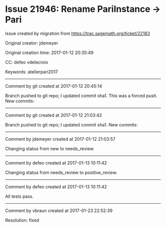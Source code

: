 # Issue 21946: Rename PariInstance -> Pari

Issue created by migration from https://trac.sagemath.org/ticket/22183

Original creator: jdemeyer

Original creation time: 2017-01-12 20:35:49

CC:  defeo vdelecroix

Keywords: atelierpari2017




---

Comment by git created at 2017-01-12 20:45:14

Branch pushed to git repo; I updated commit sha1. This was a forced push. New commits:


---

Comment by git created at 2017-01-12 21:03:42

Branch pushed to git repo; I updated commit sha1. New commits:


---

Comment by jdemeyer created at 2017-01-12 21:03:57

Changing status from new to needs_review.


---

Comment by defeo created at 2017-01-13 10:11:42

Changing status from needs_review to positive_review.


---

Comment by defeo created at 2017-01-13 10:11:42

All tests pass.


---

Comment by vbraun created at 2017-01-23 22:52:39

Resolution: fixed
